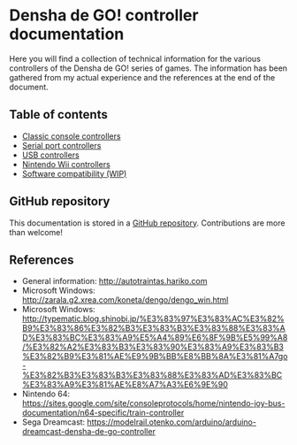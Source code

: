 # Densha de GO! controller documentation

Here you will find a collection of technical information for the various controllers of the Densha de GO! series of games. The information has been gathered from my actual experience and the references at the end of the document.

## Table of contents

- [Classic console controllers](classic/README.md)
- [Serial port controllers](serial/README.md)
- [USB controllers](usb/README.md)
- [Nintendo Wii controllers](wii/README.md)
- [Software compatibility (WIP)](compatibility/README.md)

## GitHub repository

This documentation is stored in a [GitHub repository](https://github.com/MarcRiera/ddgo-controller-docs). Contributions are more than welcome!

## References

- General information: http://autotraintas.hariko.com
- Microsoft Windows: http://zarala.g2.xrea.com/koneta/dengo/dengo_win.html
- Microsoft Windows: http://typematic.blog.shinobi.jp/%E3%83%97%E3%83%AC%E3%82%B9%E3%83%86%E3%82%B3%E3%83%B3%E3%83%88%E3%83%AD%E3%83%BC%E3%83%A9%E5%A4%89%E6%8F%9B%E5%99%A8/%E3%82%A2%E3%83%B3%E3%83%90%E3%83%A9%E3%83%B3%E3%82%B9%E3%81%AE%E9%9B%BB%E8%BB%8A%E3%81%A7go-%E3%82%B3%E3%83%B3%E3%83%88%E3%83%AD%E3%83%BC%E3%83%A9%E3%81%AE%E8%A7%A3%E6%9E%90
- Nintendo 64: https://sites.google.com/site/consoleprotocols/home/nintendo-joy-bus-documentation/n64-specific/train-controller
- Sega Dreamcast: https://modelrail.otenko.com/arduino/arduino-dreamcast-densha-de-go-controller
